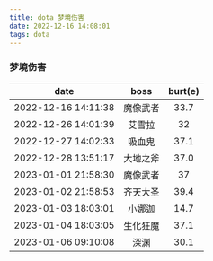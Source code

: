 ```yaml
---
title: dota 梦境伤害
date: 2022-12-16 14:08:01
tags: dota
---
```


### 梦境伤害

|        date         |   boss   | burt(e) |
| :-----------------: | :------: | :-----: |
| 2022-12-16 14:11:38 | 魔像武者 |  33.7   |
| 2022-12-26 14:01:39 |  艾雪拉  |   32    |
| 2022-12-27 14:02:33 |  吸血鬼  |  37.1   |
| 2022-12-28 13:51:17 | 大地之斧 |  37.0   |
| 2023-01-01 21:58:30 | 魔像武者 |   37    |
| 2023-01-02 21:58:53 | 齐天大圣 |  39.4   |
| 2023-01-03 18:03:01 |  小娜迦  |  14.7   |
| 2023-01-04 18:03:05 | 生化狂魔 |  37.1   |
| 2023-01-06 09:10:08 |   深渊   |  30.1   |

